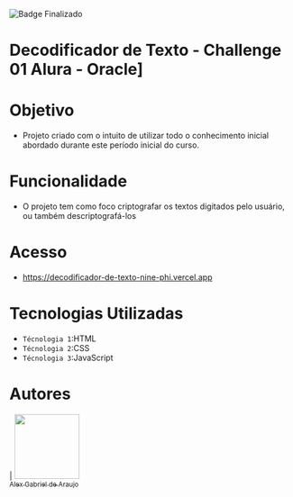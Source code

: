 ![Badge Finalizado](http://img.shields.io/static/v1?label=STATUS&message=%20Finalizado&color=GREEN&style=for-the-badge)

# Decodificador de Texto - Challenge 01 Alura - Oracle]
# Objetivo
* Projeto criado com o intuito de utilizar todo o conhecimento inicial abordado durante este período inicial do curso.
# Funcionalidade
* O projeto tem como foco criptografar os textos digitados pelo usuário, ou também descriptografá-los
# Acesso
* https://decodificador-de-texto-nine-phi.vercel.app
# Tecnologias Utilizadas
- `Técnologia 1`:HTML
- `Técnologia 2`:CSS
- `Técnologia 3`:JavaScript
# Autores

| [<img loading="lazy" src="https://avatars.githubusercontent.com/u/104734641?s=400&v=4" width=115><br><sub>Alex Gabriel de Araujo](https://github.com/Xelalinha) 
